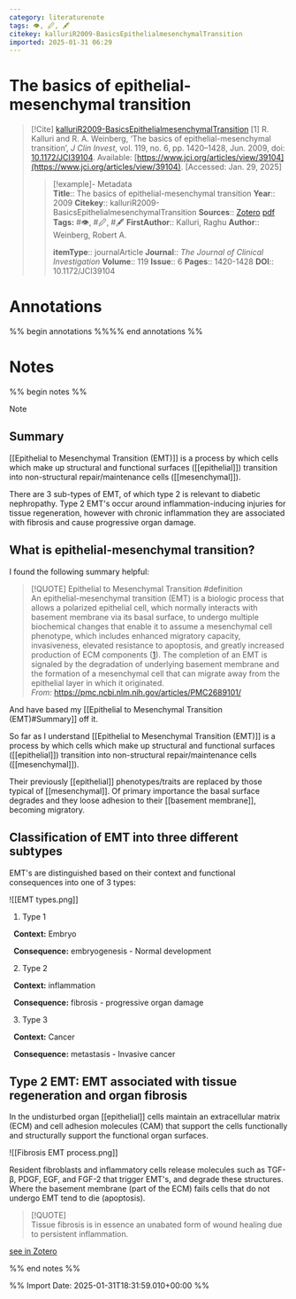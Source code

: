 ```yaml
---
category: literaturenote
tags: 👁, 🖉, 🖋
citekey: kalluriR2009-BasicsEpithelialmesenchymalTransition
imported: 2025-01-31 06:29
---
```


# The basics of epithelial-mesenchymal transition


> [!Cite] [kalluriR2009-BasicsEpithelialmesenchymalTransition](zotero://select/library/items/66K38RBR)
> [1]  R. Kalluri and R. A. Weinberg, ‘The basics of epithelial-mesenchymal transition’, _J Clin Invest_, vol. 119, no. 6, pp. 1420–1428, Jun. 2009, doi: [10.1172/JCI39104](https://doi.org/10.1172/JCI39104). Available: [https://www.jci.org/articles/view/39104](https://www.jci.org/articles/view/39104). [Accessed: Jan. 29, 2025]
> > [!example]- Metadata    
> > **Title**:: The basics of epithelial-mesenchymal transition
> > **Year**:: 2009
> > **Citekey**:: kalluriR2009-BasicsEpithelialmesenchymalTransition
> > **Sources**:: [Zotero](zotero://select/library/items/66K38RBR) [pdf](file:////home/joeashton/Zotero/storage/3EDVXJUF/Kalluri%20and%20Weinberg%20-%202009%20-%20The%20basics%20of%20epithelial-mesenchymal%20transition.pdf) 
> > **Tags:** #👁, #🖉, #🖋
> > **FirstAuthor**:: Kalluri, Raghu
> > **Author**:: Weinberg, Robert A.
> > 
> > **itemType**:: journalArticle
> > **Journal**:: *The Journal of Clinical Investigation*
> > **Volume**:: 119
> > **Issue**:: 6
> > **Pages**:: 1420-1428
> > **DOI**:: 10.1172/JCI39104

# Annotations

%% begin annotations %%%% end annotations %%

# Notes

%% begin notes %%

> [!note]
> ## Summary
> 
> [[Epithelial to Mesenchymal Transition (EMT)]] is a process by which cells which make up structural and functional surfaces ([[epithelial]]) transition into non-structural repair/maintenance cells ([[mesenchymal]]).
> 
> There are 3 sub-types of EMT, of which type 2 is relevant to diabetic nephropathy. Type 2 EMT's occur around inflammation-inducing injuries for tissue regeneration, however with chronic inflammation they are associated with fibrosis and cause progressive organ damage.
> 
> ## What is epithelial-mesenchymal transition?
> 
> I found the following summary helpful:
> 
> > [!QUOTE] Epithelial to Mesenchymal Transition #definition  
> > An epithelial-mesenchymal transition (EMT) is a biologic process that allows a polarized epithelial cell, which normally interacts with basement membrane via its basal surface, to undergo multiple biochemical changes that enable it to assume a mesenchymal cell phenotype, which includes enhanced migratory capacity, invasiveness, elevated resistance to apoptosis, and greatly increased production of ECM components ([1](https://pmc.ncbi.nlm.nih.gov/articles/PMC2689101/#B1)). The completion of an EMT is signaled by the degradation of underlying basement membrane and the formation of a mesenchymal cell that can migrate away from the epithelial layer in which it originated.  
> > *From:* https://pmc.ncbi.nlm.nih.gov/articles/PMC2689101/
> 
> And have based my [[Epithelial to Mesenchymal Transition (EMT)#Summary]] off it.
> 
> So far as I understand [[Epithelial to Mesenchymal Transition (EMT)]] is a process by which cells which make up structural and functional surfaces ([[epithelial]]) transition into non-structural repair/maintenance cells ([[mesenchymal]]).
> 
> Their previously [[epithelial]] phenotypes/traits are replaced by those typical of [[mesenchymal]]. Of primary importance the basal surface degrades and they loose adhesion to their [[basement membrane]], becoming migratory.
> 
> ## Classification of EMT into three different subtypes
> 
> EMT's are distinguished based on their context and functional consequences into one of 3 types:
> 
> ![[EMT types.png]]
> 
> 1. Type 1
> 
>   **Context:** Embryo
> 
>   **Consequence:** embryogenesis - Normal development
> 
> 2. Type 2
> 
>   **Context:** inflammation
> 
>   **Consequence:** fibrosis - progressive organ damage
> 
> 3. Type 3
> 
>   **Context:** Cancer
> 
>   **Consequence:** metastasis - Invasive cancer
> 
> ## Type 2 EMT: EMT associated with tissue regeneration and organ fibrosis
> 
> In the undisturbed organ [[epithelial]] cells maintain an extracellular matrix (ECM) and cell adhesion molecules (CAM) that support the cells functionally and structurally support the functional organ surfaces.
> 
> ![[Fibrosis EMT process.png]]
> 
> Resident fibroblasts and inflammatory cells release molecules such as TGF-β, PDGF, EGF, and FGF-2 that trigger EMT's, and degrade these structures. Where the basement membrane (part of the ECM) fails cells that do not undergo EMT tend to die (apoptosis).
> 
> > [!QUOTE]  
> > Tissue fibrosis is in essence an unabated form of wound healing due to persistent inflammation.
>
> [see in Zotero](zotero://select/library/items/48R52B9H)

%% end notes %%

%% Import Date: 2025-01-31T18:31:59.010+00:00 %%
